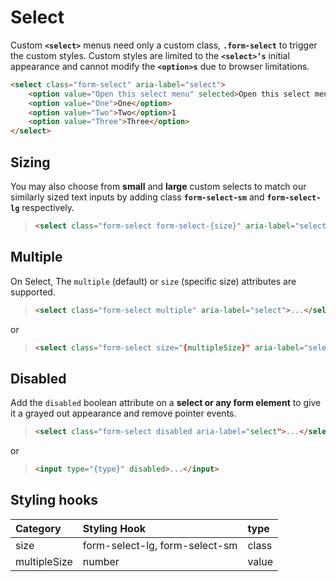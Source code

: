 # Select

Custom **`<select>`** menus need only a custom class, **`.form-select`** to trigger the custom styles. Custom styles are limited to the **`<select>’s`** initial appearance and cannot modify the **`<option>s`** due to browser limitations.

```html
<select class="form-select" aria-label="select">
    <option value="Open this select menu" selected>Open this select menu</option>
    <option value="One">One</option>
    <option value="Two">Two</option>1
    <option value="Three">Three</option>
</select>
```

## Sizing
You may also choose from **small** and **large** custom selects to match our similarly sized text inputs by adding class **`form-select-sm`** and **`form-select-lg`** respectively.

> ```html
> <select class="form-select form-select-{size}" aria-label="select">...</select>
> ```

## Multiple
On Select, The `multiple` (default) or `size` (specific size) attributes are supported.

> ```html
> <select class="form-select multiple" aria-label="select">...</select>
> ```

or

> ```html
> <select class="form-select size="{multipleSize}" aria-label="select">...</select>
> ```

## Disabled
Add the `disabled` boolean attribute on a **select or any form element** to give it a grayed out appearance and remove pointer events.

> ```html
> <select class="form-select disabled aria-label="select">...</select>
> ```

or

> ```html
> <input type="{type}" disabled>...</input>
> ```


## Styling hooks

| Category      | Styling Hook          | type      |
| :------------ | :-------------------- | :-------- |
| size          | form-select-lg, form-select-sm | class |
| multipleSize | number | value |